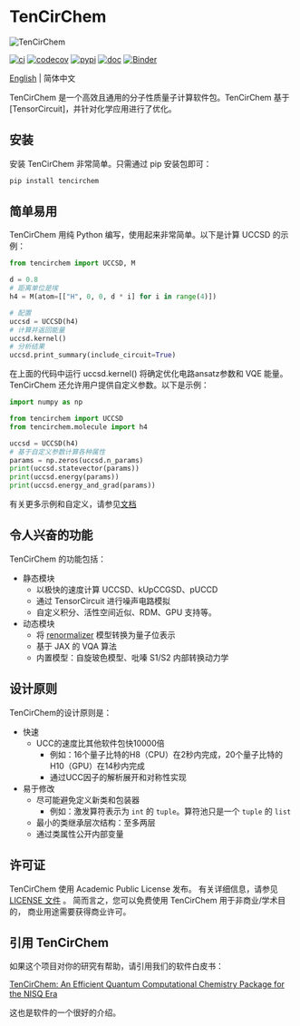 # TenCirChem

![TenCirChem](https://github.com/tencent-quantum-lab/TenCirChem/blob/master/docs/source/statics/logov0.png)

[![ci](https://img.shields.io/github/actions/workflow/status/tencent-quantum-lab/tencirchem/ci.yml?branch=master)](https://github.com/tencent-quantum-lab/TenCirChem/actions)
[![codecov](https://codecov.io/github/tencent-quantum-lab/TenCirChem/branch/master/graph/badge.svg?token=6QZP1RKVTT)](https://app.codecov.io/github/tencent-quantum-lab/TenCirChem)
[![pypi](https://img.shields.io/pypi/v/tencirchem.svg?logo=pypi)](https://pypi.org/project/tencirchem/)
[![doc](https://img.shields.io/badge/docs-link-green.svg)](https://tencent-quantum-lab.github.io/TenCirChem/index.html)
[![Binder](https://mybinder.org/badge_logo.svg)](https://mybinder.org/v2/gh/tencent-quantum-lab/TenCirChem/master?labpath=docs%2Fsource%2Ftutorial_jupyter)

[English](https://github.com/tencent-quantum-lab/TenCirChem/) | 简体中文

TenCirChem 是一个高效且通用的分子性质量子计算软件包。TenCirChem 基于[TensorCircuit]，并针对化学应用进行了优化。

## 安装
安装 TenCirChem 非常简单。只需通过 pip 安装包即可：

```sh
pip install tencirchem
```

## 简单易用
TenCirChem 用纯 Python 编写，使用起来非常简单。以下是计算 UCCSD 的示例：

```python
from tencirchem import UCCSD, M

d = 0.8
# 距离单位是埃
h4 = M(atom=[["H", 0, 0, d * i] for i in range(4)])

# 配置
uccsd = UCCSD(h4)
# 计算并返回能量
uccsd.kernel()
# 分析结果
uccsd.print_summary(include_circuit=True)
```
在上面的代码中运行 uccsd.kernel() 将确定优化电路ansatz参数和 VQE 能量。
TenCirChem 还允许用户提供自定义参数。以下是示例：

```python
import numpy as np

from tencirchem import UCCSD
from tencirchem.molecule import h4

uccsd = UCCSD(h4)
# 基于自定义参数计算各种属性
params = np.zeros(uccsd.n_params)
print(uccsd.statevector(params))
print(uccsd.energy(params))
print(uccsd.energy_and_grad(params))
```
有关更多示例和自定义，请参见[文档](https://tencent-quantum-lab.github.io/TenCirChem/index.html) 


## 令人兴奋的功能
TenCirChem 的功能包括：
- 静态模块
  - 以极快的速度计算 UCCSD、kUpCCGSD、pUCCD
  - 通过 TensorCircuit 进行噪声电路模拟
  - 自定义积分、活性空间近似、RDM、GPU 支持等。
- 动态模块
  - 将 [renormalizer](https://github.com/shuaigroup/Renormalizer) 模型转换为量子位表示
  - 基于 JAX 的 VQA 算法
  - 内置模型：自旋玻色模型、吡嗪 S1/S2 内部转换动力学


## 设计原则
TenCirChem的设计原则是：
- 快速
  - UCC的速度比其他软件包快10000倍
    - 例如：16个量子比特的H8（CPU）在2秒内完成，20个量子比特的H10（GPU）在14秒内完成
    - 通过UCC因子的解析展开和对称性实现
- 易于修改
  - 尽可能避免定义新类和包装器
    - 例如：激发算符表示为 `int` 的 `tuple`。算符池只是一个 `tuple` 的 `list`
  - 最小的类继承层次结构：至多两层
  - 通过类属性公开内部变量

## 许可证
TenCirChem 使用 Academic Public License 发布。
有关详细信息，请参见[LICENSE 文件](https://github.com/tencent-quantum-lab/TenCirChem/blob/master/LICENSE) 。
简而言之，您可以免费使用 TenCirChem 用于非商业/学术目的，
商业用途需要获得商业许可。

## 引用 TenCirChem
如果这个项目对你的研究有帮助，请引用我们的软件白皮书：

[TenCirChem: An Efficient Quantum Computational Chemistry Package for the NISQ Era](https://arxiv.org/abs/2303.10825)

这也是软件的一个很好的介绍。